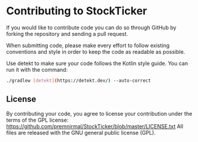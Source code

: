 # Contributing to StockTicker

If you would like to contribute code you can do so through GitHub by forking the repository and sending a pull request.

When submitting code, please make every effort to follow existing conventions and style in order to keep the code as readable as possible.

Use detekt to make sure your code follows the Kotlin style guide. You can run it with the command:

```bash
./gradlew [detekt](https://detekt.dev/) --auto-correct
```

## License

By contributing your code, you agree to license your contribution under the terms of the GPL license: https://github.com/premnirmal/StockTicker/blob/master/LICENSE.txt
All files are released with the GNU general public license (GPL).
